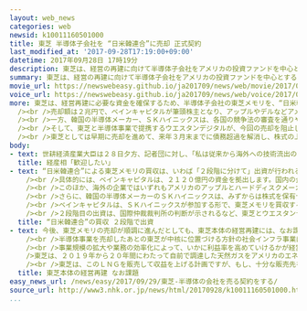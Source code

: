 ```yaml
---
layout: web_news
categories: web
newsid: k10011160501000
title: 東芝 半導体子会社を “日米韓連合”に売却 正式契約
last_modified_at: '2017-09-28T17:19:00+09:00'
datetime: 2017年09月28日 17時19分
description: 東芝は、経営の再建に向けて半導体子会社をアメリカの投資ファンドを中心とする“日米韓連合”に２兆円で売却する契約を２８日、正式に結びました。ただ、東芝と半導体事業で提携するアメリカのウエスタンデジタルは売却を阻止する構えで、売却が順調に進むかどうかはなお予断を許しません。
summary: 東芝は、経営の再建に向けて半導体子会社をアメリカの投資ファンドを中心とする“日米韓連合”に２兆円で売却する契約を２８日、正式に結びました。ただ、東芝と半導体事業で提携するアメリカのウエスタンデジタルは売却を阻止する構えで、売却が順調に進むかどうかはなお予断を許しません。
movie_url: https://newswebeasy.github.io/ja201709/news/web/movie/2017/09/29/k10011160501000.mp4
voice_url: https://newswebeasy.github.io/ja201709/news/web/voice/2017/09/29/k10011160501000.mp3
more: 東芝は、経営再建に必要な資金を確保するため、半導体子会社の東芝メモリを、“日米韓連合”の中心であるアメリカの投資ファンド、ベインキャピタルのグループに売却する契約を２８日正式に結びました。<br
  /><br />売却額は２兆円で、ベインキャピタルが筆頭株主となり、アップルやデルなどアメリカの企業４社が議決権を持たない形で資金を拠出します。<br />国内からは、東芝自身と光学ガラスメーカーのＨＯＹＡが出資し、この２社で議決権の５０．１％を確保します。<br
  /><br />一方、韓国の半導体メーカー、ＳＫハイニックスは、各国の競争法の審査を通りやすくするため、出資ではない形で資金を拠出し、その後も１０年間は１５％を超える議決権は保有しないとしています。<br
  /><br />そして、東芝と半導体事業で提携するウエスタンデジタルが、今回の売却を阻止しようと、国際仲裁裁判所に申し立てを行っている問題が解消した時点で、日本の官民ファンドの産業革新機構や日本政策投資銀行も出資して、引き続き、日本勢が経営の主導権を握る方向で検討します。<br
  /><br />東芝としては早期に売却を進めて、来年３月末までに債務超過を解消し、株式の上場を維持したい考えです。<br /><br />ただ、売却の実現に向けては、国際仲裁裁判所の判断のほか、各国の競争法の審査を早期にクリアできるかや、来月の株主総会で株主の承認を得られるかといった課題が残されていて、売却が順調に進むかどうかはなお予断を許しません。
body:
- text: 世耕経済産業大臣は２８日夕方、記者団に対し、「私は従来から海外への技術流出の防止と国内の雇用の確保をしなければならないと申し上げてきたが、そういった観点に関して対応できているスキーム＝枠組みで歓迎したい」と述べました。
  title: 経産相「歓迎したい」
- text: “日米韓連合”による東芝メモリの買収は、いわば「２段階に分けて」出資が行われるのが特徴です。<br /><br />買収額は２兆円になる予定で、まず、１段階目は、アメリカの投資ファンドの「ベインキャピタル」のほか、東芝を含む国内外の民間企業が出資します。<br
    /><br />具体的には、ベインキャピタルは、２１２０億円の資金を拠出します。国内の企業は、東芝自身が３５０５億円を出して議決権は４０．２％を取得するほか、光学ガラスメーカーのＨＯＹＡが２７０億円を出して９．９％の議決権を取得します。この結果、国内の２社で議決権の５０．１％を握り、経営の主導権を確保します。<br
    /><br />このほか、海外の企業ではいずれもアメリカのアップルとハードディスクメーカーのシーゲイト・テクノロジー、半導体メーカーのキングストンテクノロジー、それにパソコンメーカーのデルの４社が議決権を持たない形で総額４１５５億円を拠出します。<br
    /><br />さらに、韓国の半導体メーカーのＳＫハイニックスは、みずからは株式を保有せず、ベインキャピタルに買収の資金、３９５０億円を拠出する形で参加します。<br
    /><br />ベインキャピタルは、ＳＫハイニックスが参加する形で、東芝メモリを買収するための新会社を設立し、ベインキャピタルが事実上の筆頭株主となります。<br
    /><br />２段階目の出資は、国際仲裁裁判所の判断が示されるなど、東芝とウエスタンデジタルの対立が解消した時点で検討されます。<br /><br />具体的には、日本の官民ファンドの産業革新機構や政府系の日本政策投資銀行も出資する方向で検討します。これによって、引き続き、日本勢が経営の主導権を確保することを想定しています。
  title: “日米韓連合”の買収 ２段階で出資
- text: 今後、東芝メモリの売却が順調に進んだとしても、東芝本体の経営再建には、なお課題が残ります。<br /><br />最大の課題は「収益力」です。東芝は今年度の業績予想で、本業でのもうけを示す営業利益の見通しを４３００億円の黒字としています。このうち、今回、売却する「ＮＡＮＤ型フラッシュ」が大半を占める半導体事業による利益は４１５０億円を占めていて、東芝は、利益の９割以上を占める圧倒的な稼ぎ頭を売却することになります。<br
    /><br />半導体事業を売却したあとの東芝が中核に位置づける方針の社会インフラ事業は、営業利益の見通しが４２０億円と半導体事業のおよそ１０分の１にとどまっています。<br
    /><br />事業規模の拡大や業務の効率化によって、いかに利益率を高めていけるかが経営再建の成否を左右することになります。<br /><br />また、「エネルギー事業が抱える損失リスク」も大きな課題です。<br
    />東芝は、２０１９年から２０年間にわたって自前で調達した天然ガスをアメリカのエネルギー会社「フリーポート」の子会社に、ＬＮＧ＝液化天然ガスに加工してもらう契約を４年前に結んでいます。<br
    /><br />東芝は、このＬＮＧを販売して収益を上げる計画ですが、もし、十分な販売先を見つけられなければ、フリーポート側には加工の委託料を支払う一方で、収益を上げられず、損失が発生するリスクがあるとしています。
  title: 東芝本体の経営再建 なお課題
easy_news_url: /news/easy/2017/09/29/東芝-半導体の会社を売る契約をする/
source_url: http://www3.nhk.or.jp/news/html/20170928/k10011160501000.html
...
```

